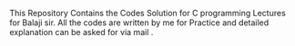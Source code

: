 This Repository Contains the Codes Solution for C programming Lectures for Balaji sir.
All the codes are written by me for Practice and detailed explanation can be asked for via mail .
